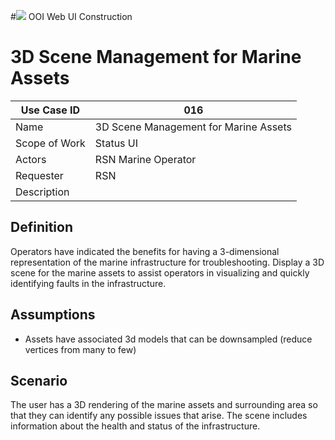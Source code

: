 #![](http://www.rpsgroup.com/images/2012-specific/RPSlogo.aspx) OOI Web UI Construction 
# 3D Scene Management for Marine Assets

| Use Case ID   | 016                                   |
| ---           | ---                                   |
| Name          | 3D Scene Management for Marine Assets |
| Scope of Work | Status UI                             |
| Actors        | RSN Marine Operator                   |
| Requester     | RSN                                   |
| Description   |                                       |

## Definition

Operators have indicated the benefits for having a 3-dimensional representation
of the marine infrastructure for troubleshooting.  Display a 3D scene for the
marine assets to assist operators in visualizing and quickly identifying faults
in the infrastructure. 

## Assumptions

- Assets have associated 3d models that can be downsampled (reduce vertices from many to few)

## Scenario

The user has a 3D rendering of the marine assets and surrounding area so that
they can identify any possible issues that arise.  The scene includes
information about the health and status of the infrastructure.

